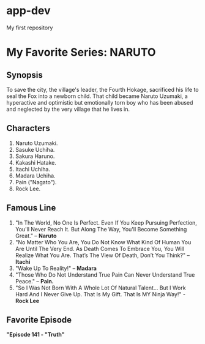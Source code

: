 # app-dev
My first repository
# My Favorite Series: **NARUTO**

## Synopsis
To save the city, the village's leader, the Fourth Hokage, sacrificed his life to seal the Fox into a newborn child. That child became Naruto Uzumaki, a hyperactive and optimistic but emotionally torn boy who has been abused and neglected by the very village that he lives in.

## Characters
1. Naruto Uzumaki.
2. Sasuke Uchiha.
3. Sakura Haruno.
4. Kakashi Hatake.
5. Itachi Uchiha.
6. Madara Uchiha.
7. Pain ("Nagato").
8. Rock Lee.

## Famous Line
1. "In The World, No One Is Perfect. Even If You Keep Pursuing Perfection, You'll Never Reach It. But Along The Way, You'll Become Something Great." – **Naruto**
2. "No Matter Who You Are, You Do Not Know What Kind Of Human You Are Until The Very End. As Death Comes To Embrace You, You Will Realize What You Are. That’s The View Of Death, Don’t You Think?" – **Itachi**
3. "Wake Up To Reality!" – **Madara**
4. "Those Who Do Not Understand True Pain Can Never Understand True Peace." – **Pain.**
5. "So I Was Not Born With A Whole Lot Of Natural Talent... But I Work Hard And I Never Give Up. That Is My Gift. That Is MY Ninja Way!" - **Rock Lee**

## Favorite Episode
**"Episode 141 - "Truth"**
